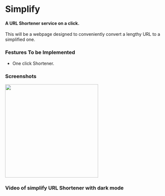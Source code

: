# Simplify

#### A URL Shortener service on a click.

This will be a webpage designed to conveniently convert a lengthy URL to a simplified one.

### Festures To be Implemented
- One click Shortener.
 
 ### Screenshots

 <a> <img src="https://github.com/vaishali8799/Simplify/blob/frontend-simplify/img/2020-10-03%20(8).png" height="300"></a>

### Video of simplify URL Shortener with dark mode
<a href="file:///C:/Users/DIKSHA%20SHUKLA/Videos/Captures/MMIL%20-%20Simplify%20-%20Personal%20-%20Microsoft%E2%80%8B%20Edge%202020-10-06%2000-33-40.mp4"></a>

